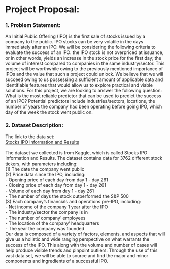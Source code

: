 # Project Proposal:
### 1. Problem Statement:
An Initial Public Offering (IPO) is the first sale of stocks issued by a company to the public. IPO stocks can be very volatile in the days immediately after an IPO. We will be considering the following criteria to evaluate the success of an IPO: the IPO stock is not overpriced at issuance, or in other words, yields an increase in the stock price for the first day; the volume of interest compared to companies in the same industry/sector. This project will be worthwhile owing to the previously mentioned importance of IPOs and the value that such a project could unlock. We believe that we will succeed owing to us possessing a sufficient amount of applicable data and identifiable features that would allow us to explore practical and viable solutions.
For this project, we are looking to answer the following question: What is the most reliable predictor that can be used to predict the success of an IPO? Potential predictors include industries/sectors, locations, the number of years the company had been operating before going IPO, which day of the week the stock went public on.
 
### 2. Dataset Description:
The link to the data set:<br/> 
       [Stocks IPO Information and Results](https://www.kaggle.com/proselotis/financial-ipo-data)<br/>  
The dataset we collected is from Kaggle, which is called Stocks IPO Information and Results. The dataset contains data for 3762 different stock tickers, with parameters including:<br/>
  (1) The date the company went public <br/>
  (2) Price data since the IPO, including: <br/>
     - Opening price of each day from day 1 - day 261 <br/>
     - Closing price of each day from day 1 - day 261 <br/>
     - Volume of each day from day 1 - day 261 <br/>
     - The number of days the stock outperformed the S&P 500 <br/>
  (3) Each company’s financials and operations pre-IPO, including: <br/>
     - Net income of the company 1 year after the IPO <br/>
     - The industry/sector the company is in <br/>
     - The number of company’ employees <br/>
     - The location of the company’ headquarters <br/>
     - The year the company was founded <br/>
Our data is composed of a variety of factors, elements, and aspects that will give us a holistic and wide ranging perspective on what warrants the success of the IPO. This along with the volume and number of cases will help produce visible trends and pinpoint outliers. Through the use of this vast data set, we will be able to source and find the major and minor components and ingredients of a successful IPO. <br/>
